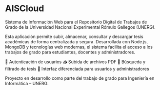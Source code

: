 # AISCloud
Sistema de Información Web para el Repositorio Digital de Trabajos de Grado de la Universidad Nacional Experimental Rómulo Gallegos (UNERG).

Esta aplicación permite subir, almacenar, consultar y descargar tesis académicas de forma centralizada y segura. Desarrollada con Node.js, MongoDB y tecnologías web modernas, el sistema facilita el acceso a los trabajos de grado para estudiantes, docentes y administradores.

🔐 Autenticación de usuarios
📥 Subida de archivos PDF
🔎 Búsqueda y filtrado de tesis
🧾 Interfaz diferenciada para usuarios y administradores

Proyecto en desarrollo como parte del trabajo de grado para Ingeniería en Informática – UNERG.
